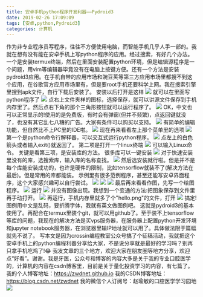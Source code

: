 ```yaml
---
title: 安卓手机python程序开发利器——Pydroid3
date: 2019-02-26 17:09:09
tags: [安卓,python,Pydroid3]
categories: 计算机
---
```


作为非专业程序员写程序，往往不方便使用电脑，而智能手机几乎人手一部的。我就在想有没有能在安卓手机上写python程序的应用。经过搜索，有好几个办法。一个是安装termux终端，然后在里面安装配置python环境，但是编辑源程序是一个问题，用vim等编辑器毕竟没有在电脑上按键方便。还有一个方法是安装pydroid3应用。在手机自带的应用市场和豌豆荚等第三方应用市场里都搜不到这个应用，在谷歌官方应用市场里有，但是要root手机还要科学上网。我在搜索引擎里搜到apk文件，自行下载后安装了。
安装以后打开是这样
![](https://zymblog-1258069789.cos.ap-chengdu.myqcloud.com/blog0103-pydroid3/01.png)
就可以在里面写python程序了
![](https://zymblog-1258069789.cos.ap-chengdu.myqcloud.com/blog0103-pydroid3/02.png)
点右上文件夹样的图标，选择保存，就可以讲源文件保存到手机内存里了。然后点右下角的那个三角形按钮就可以运行程序了。
![](https://zymblog-1258069789.cos.ap-chengdu.myqcloud.com/blog0103-pydroid3/03.png)
OK，中文也可以正常显示的!使用的是免费版，有时会有弹窗(但并不频繁)，点返回键就没了，也没有其它乱七八糟的广告。大家有条件可以购买以支持。
![](https://zymblog-1258069789.cos.ap-chengdu.myqcloud.com/blog0103-pydroid3/04.png)
有简单的编辑功能，但自然比不上PC里的IDE啦。
![](https://zymblog-1258069789.cos.ap-chengdu.myqcloud.com/blog0103-pydroid3/05.png)
现在再来看看左上那个菜单里的选项
![](https://zymblog-1258069789.cos.ap-chengdu.myqcloud.com/blog0103-pydroid3/06.png)
第一个是python命令行解释器，可以交互式运行python程序。
![](https://zymblog-1258069789.cos.ap-chengdu.myqcloud.com/blog0103-pydroid3/07.png)
点左上的白色箭头或者输入exit()就返回了。
第二项是打开一个linux终端
![](https://zymblog-1258069789.cos.ap-chengdu.myqcloud.com/blog0103-pydroid3/08.png)
可以输入Linux命令。
关键是看第三项，是安装库的方法。
很多库可以一键安装
![](https://zymblog-1258069789.cos.ap-chengdu.myqcloud.com/blog0103-pydroid3/09.png)
对于快速安装里没有的库，选搜索库，输入库的名称查找。
![](https://zymblog-1258069789.cos.ap-chengdu.myqcloud.com/blog0103-pydroid3/10.png)
然后选安装就行啦。但是并不是每个库能安装成功的，也许是硬件的限制，比如tensorflow就装不了(解决方法在最后)。但是常用的库都能装。
示例里有很多范例程序，甚至还能写安卓界面程序，这个大家感兴趣可以自行尝试。
![](https://zymblog-1258069789.cos.ap-chengdu.myqcloud.com/blog0103-pydroid3/11.png)
![](https://zymblog-1258069789.cos.ap-chengdu.myqcloud.com/blog0103-pydroid3/12.png)
![](https://zymblog-1258069789.cos.ap-chengdu.myqcloud.com/blog0103-pydroid3/13.png)
最后再来看看作图，先写一个绘图程序。
![](https://zymblog-1258069789.cos.ap-chengdu.myqcloud.com/blog0103-pydroid3/14.png)
运行
![](https://zymblog-1258069789.cos.ap-chengdu.myqcloud.com/blog0103-pydroid3/15.png)
并没有图像出现。我想到一个变通的方法:把图象保存到文件里再手动打开。
![](https://zymblog-1258069789.cos.ap-chengdu.myqcloud.com/blog0103-pydroid3/16.png)
再运行，手机内存里就多了个"hello.png"的文件，打开
![](https://zymblog-1258069789.cos.ap-chengdu.myqcloud.com/blog0103-pydroid3/17.png)
搞定!图例用中文是乱码，要折腾字体，我就有英文做图例吧。
这就是pydroid3的基本使用了。再配合在termux里装个git，就可以用github了。至于装不上tensorflow等库的问题，我现在的解决方法是买vps服务器，在服务器上配置python开发环境和jupyter notebook服务器，在浏览器里输IP地址就可以用了。具体做法限于篇幅就先不说了。
写本文是因为crossin编程教室公众号搞了个征稿活动，我就把这个安卓手机上的python编程利器分享给大家，不是说分享就是最好的学习吗？别再只拿手机吃鸡了!😂
我发文章的三个地方，欢迎大家在朋友圈等地方分享，欢迎点“好看”。谢谢。我是牙医，公众号和博客的内容大多是关于我的专业口腔医学的，计算机的内容在csdn博客里，目前是关于量化投资学习的内容，有七篇了。
我的个人博客地址：https://zwdnet.github.io
我的CSDN博客地址：https://blog.csdn.net/zwdnet
我的微信个人订阅号：赵瑜敏的口腔医学学习园地
![](https://zymblog-1258069789.cos.ap-chengdu.myqcloud.com/other/wx.jpg)

